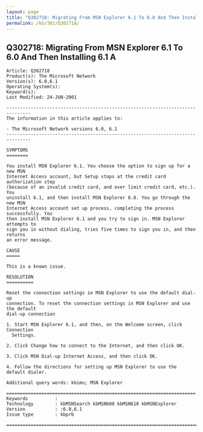 ```yaml
---
layout: page
title: "Q302718: Migrating From MSN Explorer 6.1 To 6.0 And Then Installing 6.1 A"
permalink: /kb/302/Q302718/
---
```


## Q302718: Migrating From MSN Explorer 6.1 To 6.0 And Then Installing 6.1 A

	Article: Q302718
	Product(s): The Microsoft Network
	Version(s): 6.0,6.1
	Operating System(s): 
	Keyword(s): 
	Last Modified: 24-JUN-2001
	
	-------------------------------------------------------------------------------
	The information in this article applies to:
	
	- The Microsoft Network versions 6.0, 6.1 
	-------------------------------------------------------------------------------
	
	SYMPTOMS
	========
	
	You install MSN Explorer 6.1. You choose the option to sign up for a new MSN
	Internet Access account, but Setup stops at the credit card authorization step
	(because of an invalid credit card, and over limit credit card, etc.). You
	uninstall 6.1, and then install MSN Explorer 6.0. You go through the new MSN
	Internet Access account set up process, completing the process successfully. You
	then install MSN Explorer 6.1 and you try to sign in. MSN Explorer attempts to
	sign you in without dialing, tries five times to sign you in, and then returns
	an error message.
	
	CAUSE
	=====
	
	This is a known issue.
	
	RESOLUTION
	==========
	
	Reset the connection settings in MSN Explorer to use the default dial-up
	connection. To reset the connection settings in MSN Explorer and use the default
	dial-up connection
	
	1. Start MSN Explorer 6.1, and then, on the Welcome screen, click Connection
	  Settings.
	
	2. Click Change how to connect to the Internet, and then click OK.
	
	3. Click MSN Dial-up Internet Access, and then click OK.
	
	4. Follow the directions for setting up MSN Explorer to use the default dialer.
	
	Additional query words: kbimu; MSN Explorer
	
	======================================================================
	Keywords          :  
	Technology        : kbMSNSearch kbMSN600 kbMSN610 kbMSNExplorer
	Version           : :6.0,6.1
	Issue type        : kbprb
	
	=============================================================================
	
